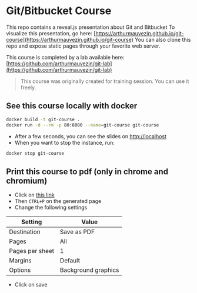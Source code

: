 # Git/Bitbucket Course

This repo contains a reveal.js presentation about Git and Bitbucket
To visualize this presentation, go here: [https://arthurmauvezin.github.io/git-course](https://arthurmauvezin.github.io/git-course)
You can also clone this repo and expose static pages through your favorite web server.

This course is completed by a lab available here: [https://github.com/arthurmauvezin/git-lab](https://github.com/arthurmauvezin/git-lab)

> This course was originally created for training session. You can use it freely.

## See this course locally with docker
```bash
docker build -t git-course .
docker run -d --rm -p 80:8080 --name=git-course git-course
```
* After a few seconds, you can see the slides on [http://localhost](http://localhost)
* When you want to stop the instance, run:
```bash
docker stop git-course
```


## Print this course to pdf (only in chrome and chromium)
* Click on [this link](https://arthurmauvezin.github.io/git-course/?print-pdf&pdfSeparateFragments=false)
* Then `CTRL+P` on the generated page
* Change the following settings

Setting | Value
--- | --- 
Destination | Save as PDF
Pages | All
Pages per sheet | 1
Margins | Default
Options | Background graphics

* Click on save
